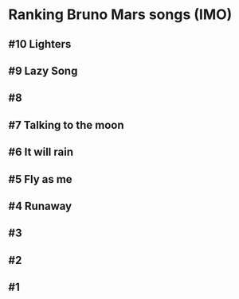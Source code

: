 # Ranking Bruno Mars songs (IMO)
## #10 Lighters
## #9 Lazy Song
## #8 
## #7 Talking to the moon
## #6 It will rain
## #5 Fly as me
## #4 Runaway
## #3
## #2
## #1
